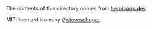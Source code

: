 The contents of this directory comes from [heroicons.dev](https://heroicons.dev/)

MIT-licensed icons by [@steveschoger](https://twitter.com/steveschoger).
